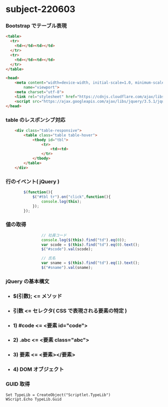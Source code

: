 # subject-220603

### Bootstrap でテーブル表現
```html
<table>
  <tr>
    <td></td><td></td>
  </tr>
  <tr>
    <td></td><td></td>
  </tr>
</table>
```

```html
<head>
    <meta content="width=device-width, initial-scale=1.0, minimum-scale=1.0, maximum-scale=1.0, user-scalable=no"
        name="viewport">
    <meta charset="utf-8">
    <link rel="stylesheet" href="https://cdnjs.cloudflare.com/ajax/libs/twitter-bootstrap/5.0.1/css/bootstrap.min.css">
    <script src="https://ajax.googleapis.com/ajax/libs/jquery/3.5.1/jquery.min.js"></script>
</head>
```

### table のレスポンシブ対応
```html
    <div class="table-responsive">
        <table class="table table-hover">
            <tbody id="tbl">
                <tr>
                    <td><td>
                </tr>
            </tbody>
        </table>
    </div>
```

### 行のイベント( jQuery )
```js
        $(function(){
            $("#tbl tr").on("click",function(){
                console.log(this);
            });
        });
```

### 値の取得
```js
                // 社員コード
                console.log($(this).find("td").eq(0));
                var scode = $(this).find("td").eq(0).text();
                $("#scode").val(scode);

                // 氏名
                var sname = $(this).find("td").eq(1).text();
                $("#sname").val(sname);

```

### jQuery の基本構文

- ### $(引数); <= メソッド
- ### 引数 <= セレクタ( CSS で表現される要素の特定 )
- ### 1) #code <= <要素 id="code">
- ### 2) .abc  <= <要素 class="abc">
- ### 3) 要素  <= <要素></要素>
- ### 4) DOM オブジェクト

### GUID 取得
```
Set TypeLib = CreateObject("Scriptlet.TypeLib")
WScript.Echo TypeLib.Guid
```
